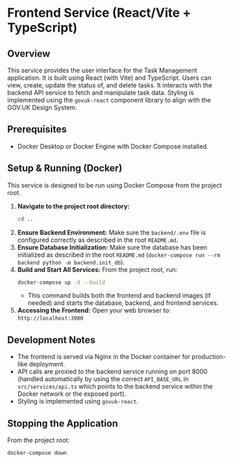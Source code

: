 # Frontend Service (React/Vite + TypeScript)

## Overview

This service provides the user interface for the Task Management application. It is built using React (with Vite) and TypeScript. Users can view, create, update the status of, and delete tasks. It interacts with the backend API service to fetch and manipulate task data. Styling is implemented using the `govuk-react` component library to align with the GOV.UK Design System.

## Prerequisites

- Docker Desktop or Docker Engine with Docker Compose installed.

## Setup & Running (Docker)

This service is designed to be run using Docker Compose from the project root.

1.  **Navigate to the project root directory:**
    ```bash
    cd ..
    ```
2.  **Ensure Backend Environment:** Make sure the `backend/.env` file is configured correctly as described in the root `README.md`.
3.  **Ensure Database Initialization:** Make sure the database has been initialized as described in the root `README.md` (`docker-compose run --rm backend python -m backend.init_db`).
4.  **Build and Start All Services:** From the project root, run:
    ```bash
    docker-compose up -d --build
    ```
    - This command builds both the frontend and backend images (if needed) and starts the database, backend, and frontend services.
5.  **Accessing the Frontend:** Open your web browser to:
    `http://localhost:3000`

## Development Notes

- The frontend is served via Nginx in the Docker container for production-like deployment.
- API calls are proxied to the backend service running on port 8000 (handled automatically by using the correct `API_BASE_URL` in `src/services/api.ts` which points to the backend service within the Docker network or the exposed port).
- Styling is implemented using `govuk-react`.

## Stopping the Application

From the project root:

```bash
docker-compose down
```
